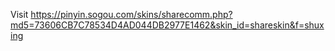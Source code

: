 Visit https://pinyin.sogou.com/skins/sharecomm.php?md5=73606CB7C78534D4AD044DB2977E1462&skin_id=shareskin&f=shuxing
